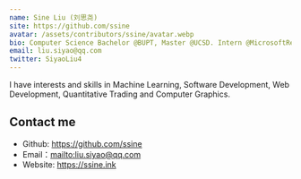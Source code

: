 ```yaml
---
name: Sine Liu (刘思尧)
site: https://github.com/ssine
avatar: /assets/contributors/ssine/avatar.webp
bio: Computer Science Bachelor @BUPT, Master @UCSD. Intern @MicrosoftResearch, @Bytedance.
email: liu.siyao@qq.com
twitter: SiyaoLiu4
---
```


I have interests and skills in Machine Learning, Software Development, Web Development, Quantitative Trading and Computer Graphics.

## Contact me

- Github: <https://github.com/ssine>
- Email：<mailto:liu.siyao@qq.com>
- Website: <https://ssine.ink>
